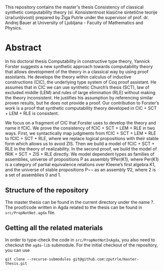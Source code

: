 This repository contains the master's thesis Consistency of classical synthetic computability theory (sl. Konsistentnost klasične sintetične teorije izračunljivosti) prepared by Žiga Putrle under the supervisor of prof. dr. Andrej Bauer at University of Ljubljana - Faculty of Mathematics and Physics.

# Abstract
In his doctoral thesis Computability in constructive type theory, Yannick Forster suggests a new synthetic approach towards computability theory that allows development of the theory in a classical way by using proof assistants. He develops the theory within calculus of inductive constructions (CIC), the underlying type system of Coq proof assistant. He assumes that in CIC we can use synthetic Church’s thesis (SCT), law of excluded middle (LEM) and rules of large elimination (RLE) without making the theory inconsistent. He justifies his assumption by referencing similar proven results, but he does not provide a proof. Our contribution to Forster’s work is a proof that synthetic computability theory developed in CIC + SCT + LEM + RLE is consistent.

We focus on a fragment of CIC that Forster uses to develop the theory and name it fCIC. We prove the consistency of fCIC + SCT + LEM + RLE in two ways. First, we syntactically map judgments from fCIC + SCT + LEM + RLE to fCIC + SCT + RLE, where we replace logical propositions with their stable form which allows us to avoid ZIS. Then we build a model of fCIC + SCT + RLE in the theory of realizability. In the second proof, we build the model of fRIK + SCT + ZIS + RLE directly. We model dependent types as families of assemblies, universe of propositions P as assembly ∇Per(K1), where Per(K1) is a category of partial equivalence relations over Kleene’s first algebra K1, and the universe of stable propositions P¬¬ as an assembly ∇2, where 2 is a set of assemblies 0 and 1.

## Structure of the repository

The master thesis can be found in the current directory under the name ?.
The proof/code written in Agda related to the thesis can be found in `src/PropNotNot.agda` file.

## Getting all the related materials

In order to type-check the code in `src/PropNotNotInAgda`, you also need to checkout the `agda-lib` submodule. For the initial checkout of the repository, you can use
    
    git clone --recurse-submodules git@github.com:zputrle/master-thesis.git
